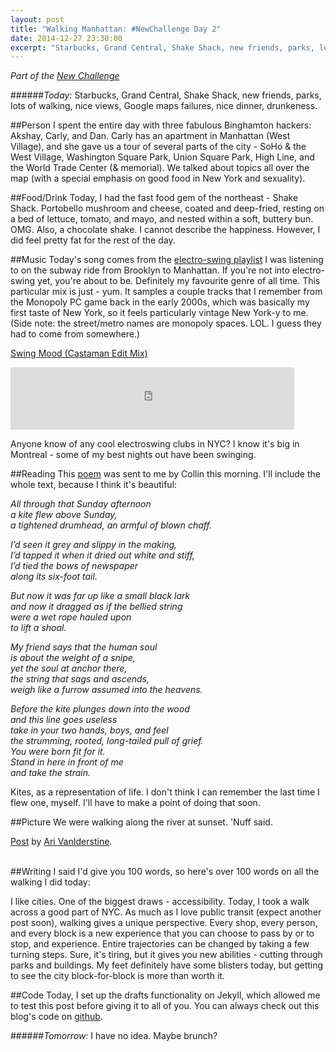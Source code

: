 ```yaml
---
layout: post
title: "Walking Manhattan: #NewChallenge Day 2"
date: 2014-12-27 23:30:00
excerpt: "Starbucks, Grand Central, Shake Shack, new friends, parks, lots of walking, nice views, Google maps failures, nice dinner, drunkeness. Today's recap of The New Challenge."
---
```


_Part of the [New Challenge][nc]_

######_Today:_ Starbucks, Grand Central, Shake Shack, new friends, parks, lots of walking, nice views, Google maps failures, nice dinner, drunkeness.

##Person
I spent the entire day with three fabulous Binghamton hackers: Akshay, Carly, and Dan. Carly has an apartment in Manhattan (West Village), and she gave us a tour of several parts of the city - SoHo & the West Village, Washington Square Park, Union Square Park, High Line, and the World Trade Center (& memorial). We talked about topics all over the map (with a special emphasis on good food in New York and sexuality).

##Food/Drink
Today, I had the fast food gem of the northeast - Shake Shack. Portobello mushroom and cheese, coated and deep-fried, resting on a bed of lettuce, tomato, and mayo, and nested within a soft, buttery bun. OMG. Also, a chocolate shake. I cannot describe the happiness. However, I did feel pretty fat for the rest of the day.

##Music
Today's song comes from the [electro-swing playlist][playlist] I was listening to on the subway ride from Brooklyn to Manhattan. If you're not into electro-swing yet, you're about to be. Definitely my favourite genre of all time. This particular mix is just - yum. It samples a couple tracks that I remember from the Monopoly PC game back in the early 2000s, which was basically my first taste of New York, so it feels particularly vintage New York-y to me. (Side note: the street/metro names are monopoly spaces. LOL. I guess they had to come from somewhere.)

[Swing Mood (Castaman Edit Mix)][song]

<iframe src="https://embed.spotify.com/?uri=spotify:track:2RXY1pNGq9CVtStTLgliSa" width="90%" height="100" frameborder="0" allowtransparency="true"></iframe>

Anyone know of any cool electroswing clubs in NYC? I know it's big in Montreal - some of my best nights out have been swinging.

##Reading
This [poem][poem] was sent to me by Collin this morning. I'll include the whole text, because I think it's beautiful:

_All through that Sunday afternoon_    
_a kite flew above Sunday,_    
_a tightened drumhead, an armful of blown chaff._    

_I’d seen it grey and slippy in the making,_    
_I’d tapped it when it dried out white and stiff,_    
_I’d tied the bows of newspaper_   
_along its six-foot tail._   
  
_But now it was far up like a small black lark_   
_and now it dragged as if the bellied string_   
_were a wet rope hauled upon_   
_to lift a shoal._    

_My friend says that the human soul_   
_is about the weight of a snipe,_   
_yet the soul at anchor there,_    
_the string that sags and ascends,_   
_weigh like a furrow assumed into the heavens._   

_Before the kite plunges down into the wood_   
_and this line goes useless_    
_take in your two hands, boys, and feel_   
_the strumming, rooted, long-tailed pull of grief._   
_You were born fit for it._    
_Stand in here in front of me_    
_and take the strain._   

Kites, as a representation of life. I don't think I can remember the last time I flew one, myself. I'll have to make a point of doing that soon. 

##Picture
We were walking along the river at sunset. 'Nuff said.

<div id="fb-root"></div> <script>(function(d, s, id) { var js, fjs = d.getElementsByTagName(s)[0]; if (d.getElementById(id)) return; js = d.createElement(s); js.id = id; js.src = "//connect.facebook.net/en_GB/all.js#xfbml=1"; fjs.parentNode.insertBefore(js, fjs); }(document, 'script', 'facebook-jssdk'));</script>
<div class="fb-post" data-href="https://www.facebook.com/photo.php?fbid=10155070028330691&amp;set=a.211782800690.285246.890580690&amp;type=1" data-width="466"><div class="fb-xfbml-parse-ignore"><a href="https://www.facebook.com/photo.php?fbid=10155070028330691&amp;set=a.211782800690.285246.890580690&amp;type=1">Post</a> by <a href="https://www.facebook.com/avaniderstine">Ari VanIderstine</a>.</div></div>

<br/>

##Writing
I said I'd give you 100 words, so here's over 100 words on all the walking I did today:

I like cities. One of the biggest draws - accessibility. Today, I took a walk across a good part of NYC. As much as I love public transit (expect another post soon), walking gives a unique perspective. Every shop, every person, and every block is a new experience that you can choose to pass by or to stop, and experience. Entire trajectories can be changed by taking a few turning steps. Sure, it's tiring, but it gives you new abilities - cutting through parks and buildings. My feet definitely have some blisters today, but getting to see the city block-for-block is more than worth it.

##Code
Today, I set up the drafts functionality on Jekyll, which allowed me to test this post before giving it to all of you. You can always check out this blog's code on [github][github].	

######_Tomorrow:_ I have no idea. Maybe brunch?

[writing]: http://blog.ariari.io/
[github]: http://github.com/arirawr/blog.ariari.io
[nc]: http://blog.ariari.io/2014/12/26/the-new-challenge.html
[song]: http://open.spotify.com/track/2RXY1pNGq9CVtStTLgliSa
[playlist]: http://open.spotify.com/user/spotify/playlist/2R6xBIkSYaiyf4XjwpvUb5
[poem]: http://www.johndobson.info/poetrybook/page%2004.html